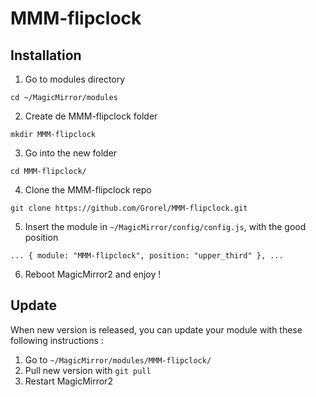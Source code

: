 # MMM-flipclock

## Installation
1. Go to modules directory

`cd ~/MagicMirror/modules`

2. Create de MMM-flipclock folder

`mkdir MMM-flipclock`

3. Go into the new folder

`cd MMM-flipclock/`

4. Clone the MMM-flipclock repo

`git clone https://github.com/Grorel/MMM-flipclock.git`

5. Insert the module in `~/MagicMirror/config/config.js`, with the good position

`
...
{
	module: "MMM-flipclock",
    position: "upper_third"
},
...
`

6. Reboot MagicMirror2 and enjoy !

## Update
When new version is released, you can update your module with these following instructions :
1. Go to `~/MagicMirror/modules/MMM-flipclock/`
2. Pull new version with `git pull`
3. Restart MagicMirror2





